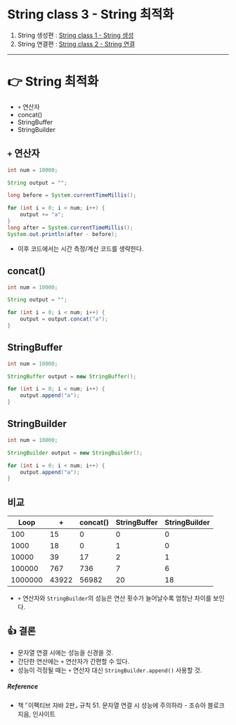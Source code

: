 # String class 3 - String 최적화
1. String 생성편 : [String class 1 - String 생성]([20210715]_string_class_1_creation.md)
2. String 연결편 : [String class 2 - String 연결]([20210716]_string_class_2_concatenation.md)

---

# 👉 String 최적화
- `+` 연산자
- concat()
- StringBuffer
- StringBuilder

## `+` 연산자
```java
int num = 10000;

String output = "";

long before = System.currentTimeMillis();

for (int i = 0; i < num; i++) {
    output += "a";
}
long after = System.currentTimeMillis();
System.out.println(after - before);
```
- 이후 코드에서는 시간 측정/계산 코드를 생략한다.

## concat()
```java
int num = 10000;

String output = "";

for (int i = 0; i < num; i++) {
    output = output.concat("a");
}
```

## StringBuffer
```java
int num = 10000;

StringBuffer output = new StringBuffer();

for (int i = 0; i < num; i++) {
    output.append("a");
}
```

## StringBuilder
```java
int num = 10000;

StringBuilder output = new StringBuilder();

for (int i = 0; i < num; i++) {
    output.append("a");
}
```

## 비교
Loop | + | concat() | StringBuffer | StringBuilder
--- | --- | --- | --- | ---
100 | 15 | 0 | 0 | 0
1000 | 18 | 0 | 1 | 0
10000 | 39 | 17 | 2 | 1
100000 | 767 | 736 | 7 | 6
1000000 | 43922 | 56982 | 20 | 18

- `+` 연산자와 `StringBuilder`의 성능은 연산 횟수가 늘어날수록 엄청난 차이를 보인다.

## 👍 결론
- 문자열 연결 시에는 성능을 신경쓸 것.
- 간단한 연산에는 `+` 연산자가 간편할 수 있다.
- 성능이 걱정될 때는 `+` 연산자 대신 `StringBuilder.append()` 사용할 것.

##### Reference
- 책 ⌜이펙티브 자바 2판⌟ 규칙 51. 문자열 연결 시 성능에 주의하라 - 조슈아 블로크 지음, 인사이트
